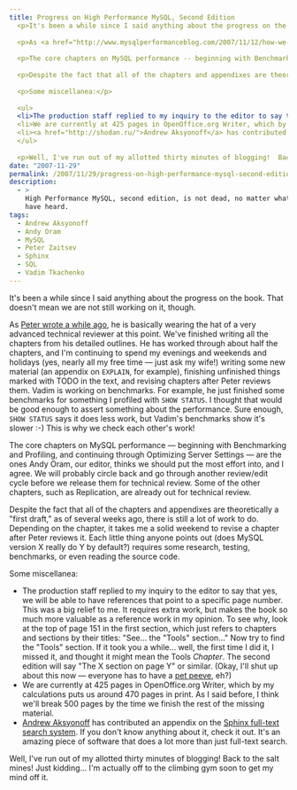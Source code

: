 ```yaml
---
title: Progress on High Performance MySQL, Second Edition
  <p>It's been a while since I said anything about the progress on the book.  That doesn't mean we are not still working on it, though.</p>
  
  <p>As <a href="http://www.mysqlperformanceblog.com/2007/11/12/how-we-work-on-high-performance-mysql-second-edition/">Peter wrote a while ago</a>, he is basically wearing the hat of a very advanced technical reviewer at this point.  We've finished writing all the chapters from his detailed outlines.  He has worked through about half the chapters, and I'm continuing to spend my evenings and weekends and holidays (yes, nearly all my free time -- just ask my wife!) writing some new material (an appendix on <code>EXPLAIN</code>, for example), finishing unfinished things marked with TODO in the text, and revising chapters after Peter reviews them.  Vadim is working on benchmarks.  For example, he just finished some benchmarks for something I profiled with <code>SHOW STATUS</code>.  I thought that would be good enough to assert something about the performance.  Sure enough, <code>SHOW STATUS</code> says it does less work, but Vadim's benchmarks show it's slower :-)  This is why we check each other's work!</p>
  
  <p>The core chapters on MySQL performance -- beginning with Benchmarking and Profiling, and continuing through Optimizing Server Settings -- are the ones Andy Oram, our editor, thinks we should put the most effort into, and I agree.  We will probably circle back and go through another review/edit cycle before we release them for technical review.  Some of the other chapters, such as Replication, are already out for technical review.</p>
  
  <p>Despite the fact that all of the chapters and appendixes are theoretically a "first draft," as of several weeks ago, there is still a lot of work to do.  Depending on the chapter, it takes me a solid weekend to revise a chapter after Peter reviews it.  Each little thing anyone points out (does MySQL version X really do Y by default?) requires some research, testing, benchmarks, or even reading the source code.</p>
  
  <p>Some miscellanea:</p>
  
  <ul>
  <li>The production staff replied to my inquiry to the editor to say that yes, we will be able to have references that point to a specific page number.  This was a big relief to me.  It requires extra work, but makes the book so much more valuable as a reference work in my opinion.  To see why, look at the top of page 151 in the first section, which just refers to chapters and sections by their titles: "See... the "Tools" section..."  Now try to find the "Tools" section.  If it took you a while... well, the first time I did it, I missed it, and thought it might mean the Tools <em>Chapter</em>.  The second edition will say "The X section on page Y" or similar.  (Okay, I'll shut up about this now -- everyone has to have a <a href="http://www.xaprb.com/blog/2007/02/14/review-of-pro-nagios-20-and-nagios-system-and-network-monitoring/">pet peeve</a>, eh?)</li>
  <li>We are currently at 425 pages in OpenOffice.org Writer, which by my calculations puts us around 470 pages in print.  As I said before, I think we'll break 500 pages by the time we finish the rest of the missing material.</li>
  <li><a href="http://shodan.ru/">Andrew Aksyonoff</a> has contributed an appendix on the <a href="http://www.sphinxsearch.com/">Sphinx full-text search system</a>.  If you don't know anything about it, check it out.  It's an amazing piece of software that does a lot more than just full-text search.</li>
  </ul>
  
  <p>Well, I've run out of my allotted thirty minutes of blogging!  Back to the salt mines!  Just kidding...  I'm actually off to the climbing gym soon to get my mind off it.</p>
date: "2007-11-29"
permalink: /2007/11/29/progress-on-high-performance-mysql-second-edition/
description:
  - >
    High Performance MySQL, second edition, is not dead, no matter what you might
    have heard.
tags:
  - Andrew Aksyonoff
  - Andy Oram
  - MySQL
  - Peter Zaitsev
  - Sphinx
  - SQL
  - Vadim Tkachenko
---
```

It's been a while since I said anything about the progress on the book. That doesn't mean we are not still working on it, though.

As [Peter wrote a while ago][1], he is basically wearing the hat of a very advanced technical reviewer at this point. We've finished writing all the chapters from his detailed outlines. He has worked through about half the chapters, and I'm continuing to spend my evenings and weekends and holidays (yes, nearly all my free time &#8212; just ask my wife!) writing some new material (an appendix on `EXPLAIN`, for example), finishing unfinished things marked with TODO in the text, and revising chapters after Peter reviews them. Vadim is working on benchmarks. For example, he just finished some benchmarks for something I profiled with `SHOW STATUS`. I thought that would be good enough to assert something about the performance. Sure enough, `SHOW STATUS` says it does less work, but Vadim's benchmarks show it's slower :-) This is why we check each other's work!

The core chapters on MySQL performance &#8212; beginning with Benchmarking and Profiling, and continuing through Optimizing Server Settings &#8212; are the ones Andy Oram, our editor, thinks we should put the most effort into, and I agree. We will probably circle back and go through another review/edit cycle before we release them for technical review. Some of the other chapters, such as Replication, are already out for technical review.

Despite the fact that all of the chapters and appendixes are theoretically a "first draft," as of several weeks ago, there is still a lot of work to do. Depending on the chapter, it takes me a solid weekend to revise a chapter after Peter reviews it. Each little thing anyone points out (does MySQL version X really do Y by default?) requires some research, testing, benchmarks, or even reading the source code.

Some miscellanea:

*   The production staff replied to my inquiry to the editor to say that yes, we will be able to have references that point to a specific page number. This was a big relief to me. It requires extra work, but makes the book so much more valuable as a reference work in my opinion. To see why, look at the top of page 151 in the first section, which just refers to chapters and sections by their titles: "See&#8230; the "Tools" section&#8230;" Now try to find the "Tools" section. If it took you a while&#8230; well, the first time I did it, I missed it, and thought it might mean the Tools *Chapter*. The second edition will say "The X section on page Y" or similar. (Okay, I'll shut up about this now &#8212; everyone has to have a [pet peeve][2], eh?)
*   We are currently at 425 pages in OpenOffice.org Writer, which by my calculations puts us around 470 pages in print. As I said before, I think we'll break 500 pages by the time we finish the rest of the missing material.
*   [Andrew Aksyonoff][3] has contributed an appendix on the [Sphinx full-text search system][4]. If you don't know anything about it, check it out. It's an amazing piece of software that does a lot more than just full-text search.

Well, I've run out of my allotted thirty minutes of blogging! Back to the salt mines! Just kidding&#8230; I'm actually off to the climbing gym soon to get my mind off it.

 [1]: http://www.mysqlperformanceblog.com/2007/11/12/how-we-work-on-high-performance-mysql-second-edition/
 [2]: http://www.xaprb.com/blog/2007/02/14/review-of-pro-nagios-20-and-nagios-system-and-network-monitoring/
 [3]: http://shodan.ru/
 [4]: http://www.sphinxsearch.com/
